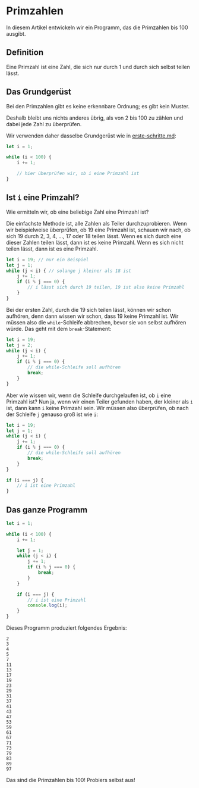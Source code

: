 # Primzahlen

In diesem Artikel entwickeln wir ein Programm, das die Primzahlen bis 100
ausgibt.

## Definition

Eine Primzahl ist eine Zahl, die sich nur durch 1 und durch sich selbst teilen
lässt.

## Das Grundgerüst

Bei den Primzahlen gibt es keine erkennbare Ordnung; es gibt kein Muster.

Deshalb bleibt uns nichts anderes übrig, als von 2 bis 100 zu zählen und dabei
jede Zahl zu überprüfen.

Wir verwenden daher dasselbe Grundgerüst wie in
[erste-schritte.md](erste-schritte.md):

```JavaScript
let i = 1;

while (i < 100) {
    i += 1;

    // hier überprüfen wir, ob i eine Primzahl ist
}
```

## Ist `i` eine Primzahl?

Wie ermitteln wir, ob eine beliebige Zahl eine Primzahl ist?

Die einfachste Methode ist, alle Zahlen als Teiler durchzuprobieren. Wenn wir
beispielweise überprüfen, ob 19 eine Primzahl ist, schauen wir nach, ob sich 19
durch 2, 3, 4, ..., 17 oder 18 teilen lässt. Wenn es sich durch eine dieser
Zahlen teilen lässt, dann ist es keine Primzahl. Wenn es sich nicht teilen
lässt, dann ist es eine Primzahl.

```JavaScript
let i = 19; // nur ein Beispiel
let j = 1;
while (j < i) { // solange j kleiner als 18 ist
    j += 1;
    if (i % j === 0) {
        // i lässt sich durch 19 teilen, 19 ist also keine Primzahl
    }
}
```

Bei der ersten Zahl, durch die 19 sich teilen lässt, können wir schon aufhören,
denn dann wissen wir schon, dass 19 keine Primzahl ist. Wir müssen also die
`while`-Schleife abbrechen, bevor sie von selbst aufhören würde. Das geht mit
dem `break`-Statement:

```JavaScript
let i = 19;
let j = 2;
while (j < i) {
    j += 1;
    if (i % j === 0) {
        // die while-Schleife soll aufhören
        break;
    }
}
```

Aber wie wissen wir, wenn die Schleife durchgelaufen ist, ob `i` eine Primzahl
ist? Nun ja, wenn wir einen Teiler gefunden haben, der kleiner als `i` ist, dann
kann `i` keine Primzahl sein. Wir müssen also überprüfen, ob nach der Schleife
`j` genauso groß ist wie `i`:


```JavaScript
let i = 19;
let j = 1;
while (j < i) {
    j += 1;
    if (i % j === 0) {
        // die while-Schleife soll aufhören
        break;
    }
}

if (i === j) {
    // i ist eine Primzahl
}
```

## Das ganze Programm

```JavaScript
let i = 1;

while (i < 100) {
    i += 1;

    let j = 1;
    while (j < i) {
        j += 1;
        if (i % j === 0) {
            break;
        }
    }

    if (i === j) {
        // i ist eine Primzahl
        console.log(i);
    }
}
```

Dieses Programm produziert folgendes Ergebnis:

```
2
3
4
5
7
11
13
17
19
23
29
31
37
41
43
47
53
59
61
67
71
73
79
83
89 
97
```

Das sind die Primzahlen bis 100! Probiers selbst aus!
